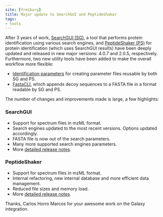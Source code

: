 ```yaml
---
site: [freiburg]
title: Major update to SearchGUI and PeptideShaker
tags:
- tools
---
```


After 3 years of work, [SearchGUI (SG)](https://usegalaxy.eu/root?tool_id=toolshed.g2.bx.psu.edu/repos/galaxyp/peptideshaker/search_gui/),
a tool that performs protein identification using various search engines, and [PeptideShaker (PS)](https://usegalaxy.eu/root?tool_id=toolshed.g2.bx.psu.edu/repos/galaxyp/peptideshaker/peptide_shaker/)
 for protein identification (which uses SearchGUI results) have been deeply updated and released in new major versions: 4.0.7 and 2.0.5, respectively.
Furthermore, two new utility tools have been added to make the overall workflow more flexible:

* [Identification parameters](https://usegalaxy.eu/root?tool_id=toolshed.g2.bx.psu.edu/repos/galaxyp/peptideshaker/ident_params/) for creating parameter files reusable by both SG and PS.
* [FastaCLI](https://usegalaxy.eu/root?tool_id=toolshed.g2.bx.psu.edu/repos/galaxyp/peptideshaker/fasta_cli/), which appends decoy sequences to a FASTA file in a format readable by SG and PS.

The number of changes and improvements made is large, a few highlights:

### SearchGUI

* Support for spectrum files in mzML format.
* Search engines updated to the most recent versions. Options updated accordingly.
* FASTA file is now out of the search parameters.
* Many more supported search engines parameters.
* More [detailed release notes](http://compomics.github.io/projects/searchgui/wiki/ReleaseNotes).


### PeptideShaker

* Support for spectrum files in mzML format.
* Internal refactoring, new internal database and more efficient data management.
* Reduced file sizes and memory load.
* More [detailed release notes](http://compomics.github.io/projects/peptide-shaker/wiki/ReleaseNotes).

Thanks, Carlos Horro Marcos for your awesome work on the Galaxy integration.
